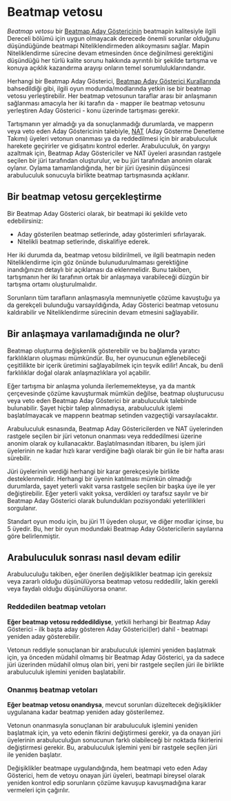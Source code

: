 # Beatmap vetosu

*Beatmap vetosu* bir [Beatmap Aday Göstericinin](/wiki/People/Beatmap_Nominators) beatmapin kalitesiyle ilgili Dereceli bölümü için uygun olmayacak derecede önemli sorunlar olduğunu düşündüğünde beatmapi Niteliklendirmeden alıkoymasını sağlar. Mapin Niteliklendirme sürecine devam etmesinden önce değinilmesi gerektiğini düşündüğü her türlü kalite sorunu hakkında ayrıntılı bir şekilde tartışma ve konuya açıklık kazandırma arayışı onların temel sorumluluklarındandır.

Herhangi bir Beatmap Aday Gösterici, [Beatmap Aday Gösterici Kurallarında](/wiki/People/Beatmap_Nominators/Rules) bahsedildiği gibi, ilgili oyun modunda/modlarında yetkin ise bir beatmap vetosu yerleştirebilir. Her beatmap vetosunun taraflar arası bir anlaşmanın sağlanması amacıyla her iki tarafın da - mapper ile beatmap vetosunu yerleştiren Aday Gösterici - konu üzerinde tartışması gerekir.

Tartışmanın yer almadığı ya da sonuçlanmadığı durumlarda, ve mapperın veya veto eden Aday Göstericinin talebiyle, [NAT](/wiki/People/Nomination_Assessment_Team) (Aday Gösterme Denetleme Takımı) üyeleri vetonun onanması ya da reddedilmesi için bir arabuluculuk harekete geçirirler ve gidişatını kontrol ederler. Arabuluculuk, ön yargıyı azaltmak için, Beatmap Aday Göstericiler ve NAT üyeleri arasından rastgele seçilen bir jüri tarafından oluşturulur, ve bu jüri tarafından anonim olarak oylanır. Oylama tamamlandığında, her bir jüri üyesinin düşüncesi arabuluculuk sonucuyla birlikte beatmap tartışmasında açıklanır.

## Bir beatmap vetosu gerçekleştirme

Bir Beatmap Aday Gösterici olarak, bir beatmapi iki şekilde veto edebilirsiniz:

- Aday gösterilen beatmap setlerinde, aday gösterimleri sıfırlayarak.
- Nitelikli beatmap setlerinde, diskalifiye ederek.

Her iki durumda da, beatmap vetosu bildirilmeli, ve ilgili beatmapin neden Niteliklendirme için göz önünde bulunudurulmaması gerektiğine inandığınızın detaylı bir açıklaması da eklenmelidir. Bunu takiben, tartışmanın her iki tarafının ortak bir anlaşmaya varabileceği düzgün bir tartışma ortamı oluşturulmalıdır.

Sorunların tüm tarafların anlaşmasıyla memnuniyetle çözüme kavuştuğu ya da gerekçeli bulunduğu varsayıldığında, Aday Gösterici beatmap vetosunu kaldırabilir ve Niteliklendirme sürecinin devam etmesini sağlayabilir.

## Bir anlaşmaya varılamadığında ne olur?

Beatmap oluşturma değişkenlik gösterebilir ve bu bağlamda yaratıcı farklılıkların oluşması mümkündür. Bu, her oyunucunun eğlenebileceği çeşitlilikte bir içerik üretimini sağlayabilmek için teşvik edilir! Ancak, bu denli farklılıklar doğal olarak anlaşmazlıklara yol açabilir.

Eğer tartışma bir anlaşma yolunda ilerlememekteyse, ya da mantık çerçevesinde çözüme kavuşturmak mümkün değilse, beatmap oluşturucusu veya veto eden Beatmap Aday Gösterici bir arabuluculuk talebinde bulunabilir. Şayet hiçbir talep alınmadıysa, arabuluculuk işlemi başlatılmayacak ve mapperın beatmap setinden vazgeçtiği varsayılacaktır.

Arabuluculuk esnasında, Beatmap Aday Göstericilerden ve NAT üyelerinden rastgele seçilen bir jüri vetonun onanması veya reddedilmesi üzerine anonim olarak oy kullanacaktır. Başlatılmasından itibaren, bu işlem jüri üyelerinin ne kadar hızlı karar verdiğine bağlı olarak bir gün ile bir hafta arası sürebilir.

Jüri üyelerinin verdiği herhangi bir karar gerekçesiyle birlikte desteklenmelidir. Herhangi bir üyenin katılması mümkün olmadığı durumlarda, şayet yeterli vakit varsa rastgele seçilen bir başka üye ile yer değiştirebilir. Eğer yeterli vakit yoksa, verdikleri oy tarafsız sayılır ve bir Beatmap Aday Gösterici olarak bulundukları pozisyondaki yeterlilikleri sorgulanır.

Standart oyun modu için, bu jüri 11 üyeden oluşur, ve diğer modlar içinse, bu 5 üyedir. Bu, her bir oyun modundaki Beatmap Aday Göstericilerin sayılarına göre belirlenmiştir.

## Arabuluculuk sonrası nasıl devam edilir

Arabuluculuğu takiben, eğer önerilen değişiklikler beatmap için gereksiz veya zararlı olduğu düşünülüyorsa beatmap vetosu reddedilir, lakin gerekli veya faydalı olduğu düşünülüyorsa onanır.

### Reddedilen beatmap vetoları

**Eğer beatmap vetosu reddedildiyse**, yetkili herhangi bir Beatmap Aday Gösterici - ilk başta aday gösteren Aday Gösterici(ler) dahil - beatmapi yeniden aday gösterebilir.

Vetonun reddiyle sonuçlanan bir arabuluculuk işlemini yeniden başlatmak için, ya önceden müdahil olmamış bir Beatmap Aday Gösterici, ya da sadece jüri üzerinden müdahil olmuş olan biri, yeni bir rastgele seçilen jüri ile birlikte arabuluculuk işlemini yeniden başlatabilir.

### Onanmış beatmap vetoları

**Eğer beatmap vetosu onandıysa**, mevcut sorunları düzeltecek değişiklikler uygulanana kadar beatmap yeniden aday gösterilemez.

Vetonun onanmasıyla sonuçlanan bir arabuluculuk işlemini yeniden başlatmak için, ya veto edenin fikrini değiştirmesi gerekir, ya da onayan jüri üyelerinin arabuluculuğun sonucunun farklı olabileceği bir noktada fikirlerini değiştirmesi gerekir. Bu, arabuluculuk işlemini yeni bir rastgele seçilen jüri ile yeniden başlatır.

Değişiklikler beatmape uygulandığında, hem beatmapi veto eden Aday Gösterici, hem de vetoyu onayan jüri üyeleri, beatmapi bireysel olarak yeniden kontrol edip sorunların çözüme kavuşup kavuşmadığına karar vermeleri için çağırılır.
